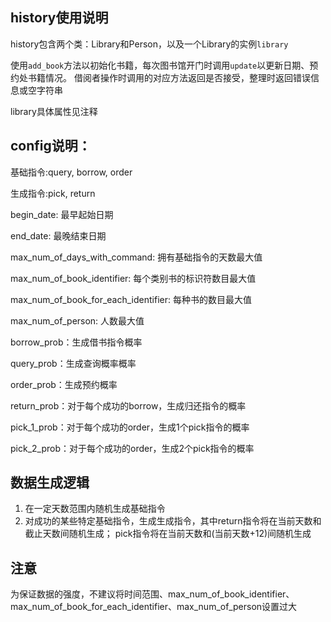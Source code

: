 ## history使用说明

history包含两个类：Library和Person，以及一个Library的实例`library`

使用`add_book`方法以初始化书籍，每次图书馆开门时调用`update`以更新日期、预约处书籍情况。
借阅者操作时调用的对应方法返回是否接受，整理时返回错误信息或空字符串

library具体属性见注释

## config说明：
基础指令:query, borrow, order

生成指令:pick, return

begin_date: 最早起始日期  

end_date: 最晚结束日期

max_num_of_days_with_command: 拥有基础指令的天数最大值

max_num_of_book_identifier: 每个类别书的标识符数目最大值

max_num_of_book_for_each_identifier: 每种书的数目最大值

max_num_of_person: 人数最大值

borrow_prob：生成借书指令概率

query_prob：生成查询概率概率

order_prob：生成预约概率

return_prob：对于每个成功的borrow，生成归还指令的概率

pick_1_prob：对于每个成功的order，生成1个pick指令的概率

pick_2_prob：对于每个成功的order，生成2个pick指令的概率

## 数据生成逻辑
1. 在一定天数范围内随机生成基础指令
2. 对成功的某些特定基础指令，生成生成指令，其中return指令将在当前天数和截止天数间随机生成； pick指令将在当前天数和(当前天数+12)间随机生成

## 注意
为保证数据的强度，不建议将时间范围、max_num_of_book_identifier、max_num_of_book_for_each_identifier、max_num_of_person设置过大
